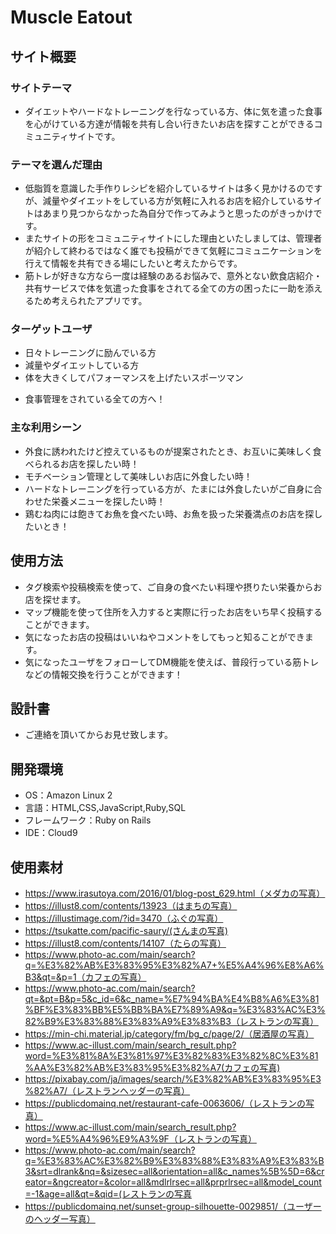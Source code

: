# Muscle Eatout

## サイト概要



### サイトテーマ
  * ダイエットやハードなトレーニングを行なっている方、体に気を遣った食事を心がけている方達が情報を共有し合い行きたいお店を探すことができるコミュニティサイトです。

### テーマを選んだ理由
  * 低脂質を意識した手作りレシピを紹介しているサイトは多く見かけるのですが、減量やダイエットをしている方が気軽に入れるお店を紹介しているサイトはあまり見つからなかった為自分で作ってみようと思ったのがきっかけです。
  * またサイトの形をコミュニティサイトにした理由といたしましては、管理者が紹介して終わるではなく誰でも投稿ができて気軽にコミュニケーションを行えて情報を共有できる場にしたいと考えたからです。
  * 筋トレが好きな方なら一度は経験のあるお悩みで、意外とない飲食店紹介・共有サービスで体を気遣った食事をされてる全ての方の困ったに一助を添えるため考えられたアプリです。

### ターゲットユーザ
  * 日々トレーニングに励んでいる方
  * 減量やダイエットしている方
  * 体を大きくしてパフォーマンスを上げたいスポーツマン
  - 食事管理をされている全ての方へ！

### 主な利用シーン
  * 外食に誘われたけど控えているものが提案されたとき、お互いに美味しく食べられるお店を探したい時！
  * モチベーション管理として美味しいお店に外食したい時！
  * ハードなトレーニングを行っている方が、たまには外食したいがご自身に合わせた栄養メニューを探したい時！
  * 鶏むね肉には飽きてお魚を食べたい時、お魚を扱った栄養満点のお店を探したいとき！

## 使用方法
  * タグ検索や投稿検索を使って、ご自身の食べたい料理や摂りたい栄養からお店を探せます。
  * マップ機能を使って住所を入力すると実際に行ったお店をいち早く投稿することができます。
  * 気になったお店の投稿はいいねやコメントをしてもっと知ることができます。
  * 気になったユーザをフォローしてDM機能を使えば、普段行っている筋トレなどの情報交換を行うことができます！

## 設計書
  * ご連絡を頂いてからお見せ致します。

## 開発環境
- OS：Amazon Linux 2
- 言語：HTML,CSS,JavaScript,Ruby,SQL
- フレームワーク：Ruby on Rails
- IDE：Cloud9

## 使用素材
- https://www.irasutoya.com/2016/01/blog-post_629.html（メダカの写真）
- https://illust8.com/contents/13923（はまちの写真）
- https://illustimage.com/?id=3470（ふぐの写真）
- https://tsukatte.com/pacific-saury/(さんまの写真)
- https://illust8.com/contents/14107（たらの写真）
- https://www.photo-ac.com/main/search?q=%E3%82%AB%E3%83%95%E3%82%A7+%E5%A4%96%E8%A6%B3&qt=&p=1（カフェの写真）
- https://www.photo-ac.com/main/search?qt=&pt=B&p=5&c_id=6&c_name=%E7%94%BA%E4%B8%A6%E3%81%BF%E3%83%BB%E5%BB%BA%E7%89%A9&q=%E3%83%AC%E3%82%B9%E3%83%88%E3%83%A9%E3%83%B3（レストランの写真）
- https://min-chi.material.jp/category/fm/bg_c/page/2/（居酒屋の写真）
- https://www.ac-illust.com/main/search_result.php?word=%E3%81%8A%E3%81%97%E3%82%83%E3%82%8C%E3%81%AA%E3%82%AB%E3%83%95%E3%82%A7(カフェの写真)
- https://pixabay.com/ja/images/search/%E3%82%AB%E3%83%95%E3%82%A7/（レストランヘッダーの写真）
- https://publicdomainq.net/restaurant-cafe-0063606/（レストランの写真）
- https://www.ac-illust.com/main/search_result.php?word=%E5%A4%96%E9%A3%9F（レストランの写真）
- https://www.photo-ac.com/main/search?q=%E3%83%AC%E3%82%B9%E3%83%88%E3%83%A9%E3%83%B3&srt=dlrank&nq=&sizesec=all&orientation=all&c_names%5B%5D=6&creator=&ngcreator=&color=all&mdlrlrsec=all&prprlrsec=all&model_count=-1&age=all&qt=&qid=(レストランの写真
- https://publicdomainq.net/sunset-group-silhouette-0029851/（ユーザーのヘッダー写真）
